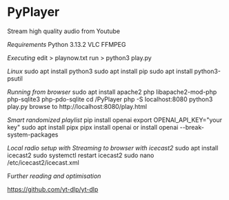 # PyPlayer
Stream high quality audio from Youtube

*Requirements*
Python 3.13.2
VLC
FFMPEG

*Executing*
edit > playnow.txt
run > python3 play.py

*Linux*
sudo apt install python3
sudo apt install pip
sudo apt install python3-psutil

*Running from browser*
sudo apt install apache2 php libapache2-mod-php php-sqlite3 php-pdo-sqlite
cd /PyPlayer
php -S localhost:8080
python3 play.py
browse to http://localhost:8080/play.html

*Smart randomized playlist*
pip install openai
export OPENAI_API_KEY="your key"
sudo apt install pipx
pipx install openai
or
install openai --break-system-packages

*Local radio setup with Streaming to browser with icecast2*
sudo apt install icecast2
sudo systemctl restart icecast2
sudo nano /etc/icecast2/icecast.xml


F*urther reading and optimisation*

https://github.com/yt-dlp/yt-dlp
